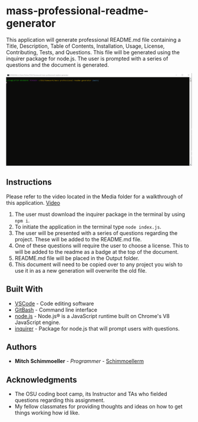 # mass-professional-readme-generator

This application will generate professional README.md file containing a Title, Description, Table of Contents, Installation, Usage, License, Contributing, Tests, and Questions. This file will be generated using the inquirer package for node.js. The user is prompted with a series of questions and the document is generated.

![Node_Demo](./Media/Node_Demo.gif)

## Instructions

Please refer to the video located in the Media folder for a walkthrough of this application.
[Video](./Media/Instructional_Video.webm)

1. The user must download the inquirer package in the terminal by using `npm i`.
2. To initiate the application in the terminal type `node index.js`.
3. The user will be presented with a series of questions regarding the project. These will be added to the README.md file.
4. One of these questions will require the user to choose a license. This to will be added to the readme as a badge at the top of the document.
5. README.md file will be placed in the Output folder.
6. This document will need to be copied over to any project you wish to use it in as a new generation will overwrite the old file.

## Built With

* [VSCode](https://code.visualstudio.com/) - Code editing software
* [GitBash](https://gitforwindows.org/) - Command line interface
* [node.js](https://nodejs.org/en/) - Node.js® is a JavaScript runtime built on Chrome's V8 JavaScript engine.
* [inquirer](https://www.npmjs.com/package/inquirer) - Package for node.js that will prompt users with questions.

## Authors

* **Mitch Schimmoeller** - *Programmer* - [Schimmoellerm](https://github.com/Schimmoellerm)

## Acknowledgments

* The OSU coding boot camp, its Instructor and TAs who fielded questions regarding this assignment.
* My fellow classmates for providing thoughts and ideas on how to get things working how id like.

